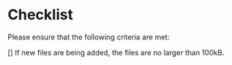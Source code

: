 # Checklist

Please ensure that the following criteria are met:

[] If new files are being added, the files are no larger than 100kB.
